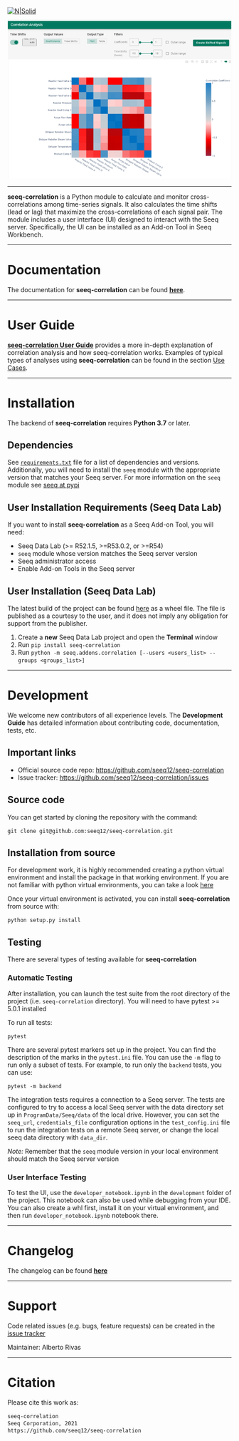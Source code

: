 [![N|Solid](	https://www.seeq.com/sites/default/files/seeq-content/seeq-logo-blue-web-33h.svg)](https://www.seeq.com)

[![N|Scheme](LargeMatrixExample.png)](https://seeq12.github.io/seeq-correlation/index.html)

----

**seeq-correlation** is a Python module to calculate and monitor cross-correlations among time-series signals. It also
calculates the time shifts (lead or lag) that maximize the cross-correlations of each signal pair. The module includes a
user interface (UI) designed to interact with the Seeq server. Specifically, the UI can be installed as an Add-on Tool
in Seeq Workbench.

----

# Documentation

The documentation for **seeq-correlation** can be found
[**here**](https://seeq12.github.io/seeq-correlation/index.html).

----

# User Guide

[**seeq-correlation User Guide**](https://seeq12.github.io/seeq-correlation/user_guide.html)
provides a more in-depth explanation of correlation analysis and how seeq-correlation works. Examples of typical types
of analyses using **seeq-correlation** can be found in the
section [Use Cases](https://seeq12.github.io/seeq-correlation/examples.html).


-----

# Installation

The backend of **seeq-correlation** requires **Python 3.7** or later.

## Dependencies

See [`requirements.txt`](https://github.com/seeq12/seeq-correlation/tree/master/requirements.txt) file for a list of
dependencies and versions. Additionally, you will need to install the `seeq` module with the appropriate version that
matches your Seeq server. For more information on the `seeq` module see [seeq at pypi](https://pypi.org/project/seeq/)

## User Installation Requirements (Seeq Data Lab)

If you want to install **seeq-correlation** as a Seeq Add-on Tool, you will need:

- Seeq Data Lab (>= R52.1.5, >=R53.0.2, or >=R54)
- `seeq` module whose version matches the Seeq server version
- Seeq administrator access
- Enable Add-on Tools in the Seeq server

## User Installation (Seeq Data Lab)

The latest build of the project can be found [here](https://pypi.org/project/seeq-correlation/) as a wheel file. The
file is published as a courtesy to the user, and it does not imply any obligation for support from the publisher.

1. Create a **new** Seeq Data Lab project and open the **Terminal** window
2. Run `pip install seeq-correlation`
3. Run `python -m seeq.addons.correlation [--users <users_list> --groups <groups_list>]`

----

# Development

We welcome new contributors of all experience levels. The **Development Guide** has detailed information about
contributing code, documentation, tests, etc.

## Important links

* Official source code repo: https://github.com/seeq12/seeq-correlation
* Issue tracker: https://github.com/seeq12/seeq-correlation/issues

## Source code

You can get started by cloning the repository with the command:

```shell
git clone git@github.com:seeq12/seeq-correlation.git
```

## Installation from source

For development work, it is highly recommended creating a python virtual environment and install the package in that
working environment. If you are not familiar with python virtual environments, you can take a
look [here](https://docs.python.org/3.8/tutorial/venv.html)

Once your virtual environment is activated, you can install **seeq-correlation** from source with:

```shell
python setup.py install
```

## Testing

There are several types of testing available for **seeq-correlation**

### Automatic Testing

After installation, you can launch the test suite from the root directory of the project (i.e. `seeq-correlation`
directory). You will need to have pytest >= 5.0.1 installed

To run all tests:

```shell
pytest
```

There are several pytest markers set up in the project. You can find the description of the marks in the `pytest.ini`
file. You can use the `-m` flag to run only a subset of tests. For example, to run only the `backend` tests, you can
use:

```shell
pytest -m backend
```

The integration tests requires a connection to a Seeq server. The tests are configured to try to access a local Seeq
server with the data directory set up in `ProgramData/Seeq/data` of the local drive. However, you can set the
`seeq_url`, `credentials_file` configuration options in the `test_config.ini` file to run the integration tests on a
remote Seeq server, or change the local seeq data directory with `data_dir`.

*Note:* Remember that the `seeq` module version in your local environment should match the Seeq server version

### User Interface Testing

To test the UI, use the `developer_notebook.ipynb` in the `development` folder of the project. This notebook can also be
used while debugging from your IDE. You can also create a whl first, install it on your virtual environment, and then
run `developer_notebook.ipynb` notebook there.

----

# Changelog

The changelog can be found [**here**](https://seeq12.github.io/seeq-correlation/changelog.html)


----

# Support

Code related issues (e.g. bugs, feature requests) can be created in the
[issue tracker](https://github.com/seeq12/seeq-correlation/issues)

Maintainer: Alberto Rivas


----

# Citation

Please cite this work as:

```shell
seeq-correlation
Seeq Corporation, 2021
https://github.com/seeq12/seeq-correlation
```






